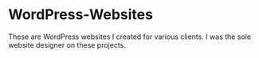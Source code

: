 # WordPress-Websites
These are WordPress websites I created for various clients. I was the sole website designer on these projects.
